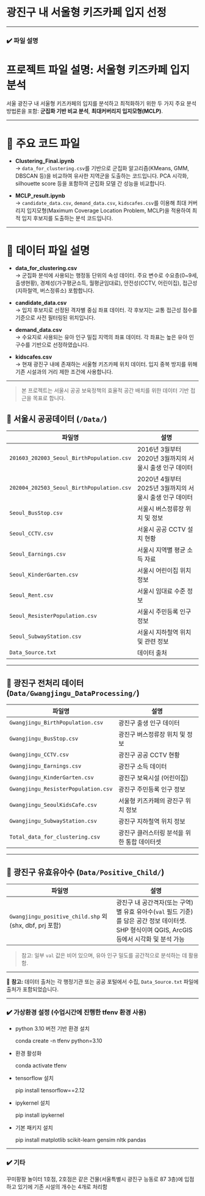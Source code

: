 # 광진구 내 서울형 키즈카페 입지 선정
---
### ✔️ 파일 설명
# 프로젝트 파일 설명: 서울형 키즈카페 입지 분석

서울 광진구 내 서울형 키즈카페의 입지를 분석하고 최적화하기 위한 두 가지 주요 분석 방법론을 포함: **군집화 기반 비교 분석**, **최대커버리지 입지모형(MCLP)**.

---

# 📁 주요 코드 파일

- **Clustering_Final.ipynb**  
  → `data_for_clustering.csv`를 기반으로 군집화 알고리즘(KMeans, GMM, DBSCAN 등)을 비교하여 유사한 지역군을 도출하는 코드입니다. PCA 시각화, silhouette score 등을 포함하여 군집화 모델 간 성능을 비교합니다.

- **MCLP_result.ipynb**  
  → `candidate_data.csv`, `demand_data.csv`, `kidscafes.csv`를 이용해 최대 커버리지 입지모형(Maximum Coverage Location Problem, MCLP)을 적용하여 최적 입지 후보지를 도출하는 분석 코드입니다.

---

# 📂 데이터 파일 설명

- **data_for_clustering.csv**  
  → 군집화 분석에 사용되는 행정동 단위의 속성 데이터. 주요 변수로 수요층(0~9세, 출생현황), 경제성(가구평균소득, 월평균임대료), 안전성(CCTV, 어린이집), 접근성(지하철역, 버스정류소) 포함합니다.

- **candidate_data.csv**  
  → 입지 후보지로 선정된 격자별 중심 좌표 데이터. 각 후보지는 교통 접근성 점수를 기준으로 사전 필터링된 위치입니다.

- **demand_data.csv**  
  → 수요지로 사용되는 유아 인구 밀집 지역의 좌표 데이터. 각 좌표는 높은 유아 인구수를 기반으로 선정하였습니다.

- **kidscafes.csv**  
  → 현재 광진구 내에 존재하는 서울형 키즈카페 위치 데이터. 입지 중복 방지를 위해 기존 시설과의 거리 제한 조건에 사용합니다.

---

> 본 프로젝트는 서울시 공공 보육정책의 효율적 공간 배치를 위한 데이터 기반 접근을 목표로 합니다.


## 📁 서울시 공공데이터 (`/Data/`)

| 파일명 | 설명 |
|--------|------|
| `201603_202003_Seoul_BirthPopulation.csv` | 2016년 3월부터 2020년 3월까지의 서울시 출생 인구 데이터 |
| `202004_202503_Seoul_BirthPopulation.csv` | 2020년 4월부터 2025년 3월까지의 서울시 출생 인구 데이터 |
| `Seoul_BusStop.csv` | 서울시 버스정류장 위치 및 정보 |
| `Seoul_CCTV.csv` | 서울시 공공 CCTV 설치 현황 |
| `Seoul_Earnings.csv` | 서울시 지역별 평균 소득 자료 |
| `Seoul_KinderGarten.csv` | 서울시 어린이집 위치 정보 |
| `Seoul_Rent.csv` | 서울시 임대료 수준 정보 |
| `Seoul_ResisterPopulation.csv` | 서울시 주민등록 인구 정보 |
| `Seoul_SubwayStation.csv` | 서울시 지하철역 위치 및 관련 정보 |
| `Data_Source.txt` | 데이터 출처 |

---

## 📁 광진구 전처리 데이터 (`Data/Gwangjingu_DataProcessing/`)

| 파일명 | 설명 |
|--------|------|
| `Gwangjingu_BirthPopulation.csv` | 광진구 출생 인구 데이터 |
| `Gwangjingu_BusStop.csv` | 광진구 버스정류장 위치 및 정보 |
| `Gwangjingu_CCTV.csv` | 광진구 공공 CCTV 현황 |
| `Gwangjingu_Earnings.csv` | 광진구 소득 데이터 |
| `Gwangjingu_KinderGarten.csv` | 광진구 보육시설 (어린이집) |
| `Gwangjingu_ResisterPopulation.csv` | 광진구 주민등록 인구 정보 |
| `Gwangjingu_SeoulKidsCafe.csv` | 서울형 키즈카페의 광진구 위치 정보 |
| `Gwangjingu_SubwayStation.csv` | 광진구 지하철역 위치 정보 |
| `Total_data_for_clustering.csv` | 광진구 클러스터링 분석을 위한 통합 데이터셋 |

---

## 📁 광진구 유효유아수 (`Data/Positive_Child/`)

| 파일명 | 설명 |
|--------|------|
| `Gwangjingu_positive_child.shp` 외 (shx, dbf, prj 포함) | 광진구 내 공간격자(또는 구역)별 유효 유아수(`val` 필드 기준)를 담은 공간 정보 데이터셋. SHP 형식이며 QGIS, ArcGIS 등에서 시각화 및 분석 가능 |

> 참고: 일부 `val` 값은 비어 있으며, 유아 인구 밀도를 공간적으로 분석하는 데 활용함.


---

📌 **참고:** 데이터 출처는 각 행정기관 또는 공공 포털에서 수집, `Data_Source.txt` 파일에 출처가 포함되었습니다.

---
### ✔️ 가상환경 설정 (수업시간에 진행한 tfenv 환경 사용)
- python 3.10 버전 기반 환경 설치

  conda create -n tfenv python=3.10

- 환경 활성화

  conda activate tfenv

- tensorflow 설치

  pip install tensorflow==2.12

- ipykernel 설치

  pip install ipykernel

- 기본 패키지 설치

  pip install matplotlib scikit-learn gensim nltk pandas
---

### ✔️ 기타

꾸미팡팡 놀이터 1호점, 2호점은 같은 건물(서울특별시 광진구 능동로 87 3층)에 입점하고 있기에 기존 시설의 개수는 4개로 처리함
